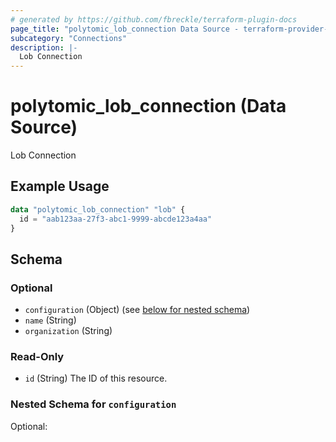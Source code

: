 ```yaml
---
# generated by https://github.com/fbreckle/terraform-plugin-docs
page_title: "polytomic_lob_connection Data Source - terraform-provider-polytomic"
subcategory: "Connections"
description: |-
  Lob Connection
---
```


# polytomic_lob_connection (Data Source)

Lob Connection

## Example Usage

```terraform
data "polytomic_lob_connection" "lob" {
  id = "aab123aa-27f3-abc1-9999-abcde123a4aa"
}
```

<!-- schema generated by tfplugindocs -->
## Schema

### Optional

- `configuration` (Object) (see [below for nested schema](#nestedatt--configuration))
- `name` (String)
- `organization` (String)

### Read-Only

- `id` (String) The ID of this resource.

<a id="nestedatt--configuration"></a>
### Nested Schema for `configuration`

Optional:


